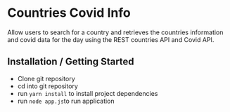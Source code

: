 # Countries Covid Info
Allow users to search for a country and retrieves the countries information and covid data for the day using the REST countries API and Covid API.

## Installation / Getting Started
- Clone git repository
- cd into git repository
- run `yarn install` to install project dependencies
- run `node app.js`to run application